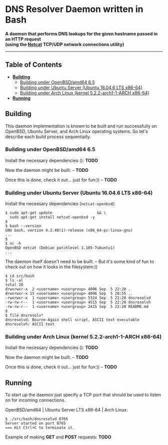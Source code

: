 # DNS Resolver Daemon written in Bash

**A daemon that performs DNS lookups for the given hostname passed in an HTTP request
<br />(using the [Netcat](http://nc110.sourceforge.net "Netcat: the TCP/IP swiss army") TCP/UDP network connections utility)**

---

## Table of Contents

* **[Building](#building)**
  * [Building under OpenBSD/amd64 6.5](#building-under-openbsdamd64-65)
  * [Building under Ubuntu Server (Ubuntu 16.04.6 LTS x86-64)](#building-under-ubuntu-server-ubuntu-16046-lts-x86-64)
  * [Building under Arch Linux (kernel 5.2.2-arch1-1-ARCH x86-64)](#building-under-arch-linux-kernel-522-arch1-1-arch-x86-64)
* **[Running](#running)**

## Building

This daemon implementation is known to be built and run successfully on OpenBSD, Ubuntu Server, and Arch Linux operating systems. So let's describe each build process sequentially.

### Building under OpenBSD/amd64 6.5

Install the necessary dependencies (): **TODO**

Now the daemon might be built. &ndash; **TODO**

Once this is done, check it out... just for fun:)) &ndash; **TODO**

### Building under Ubuntu Server (Ubuntu 16.04.6 LTS x86-64)

Install the necessary dependencies (`netcat-openbsd`):

```
$ sudo apt-get update                    && \
  sudo apt-get install netcat-openbsd -y
$
$ bash --version
GNU bash, version 4.3.48(1)-release (x86_64-pc-linux-gnu)
...
$
$ nc -h
OpenBSD netcat (Debian patchlevel 1.105-7ubuntu1)
...
```

The daemon itself doesn't need to be built. &ndash; But it's some kind of fun to check out on how it looks in the filesystem:))
```
$ cd src/bash
$ ls -al
total 28
drwxrwxr-x  2 <username> <usergroup> 4096 Sep  5 22:20 .
drwxrwxr-x 15 <username> <usergroup> 4096 Sep  5 20:55 ..
-rwxrwxr-x  1 <username> <usergroup> 5324 Sep  5 22:20 dnsresolvd
-rw-rw-r--  1 <username> <usergroup> 4515 Sep  5 22:20 dnsresolvh
-rw-rw-r--  1 <username> <usergroup> 2415 Sep  5 22:20 README.md
$
$ file dnsresolv*
dnsresolvd: Bourne-Again shell script, ASCII text executable
dnsresolvh: ASCII text
```

### Building under Arch Linux (kernel 5.2.2-arch1-1-ARCH x86-64)

Install the necessary dependencies (): **TODO**

Now the daemon might be built. &ndash; **TODO**

Once this is done, check it out... just for fun:)) &ndash; **TODO**

## Running

To start up the daemon just specify a TCP port that should be used to listen on for incoming connections.

OpenBSD/amd64 | Ubuntu Server LTS x86-64 | Arch Linux:

```
$ ./src/bash/dnsresolvd 8765
Server started on port 8765
=== Hit Ctrl+C to terminate it.
```

Example of making **GET** and **POST** requests: **TODO**
